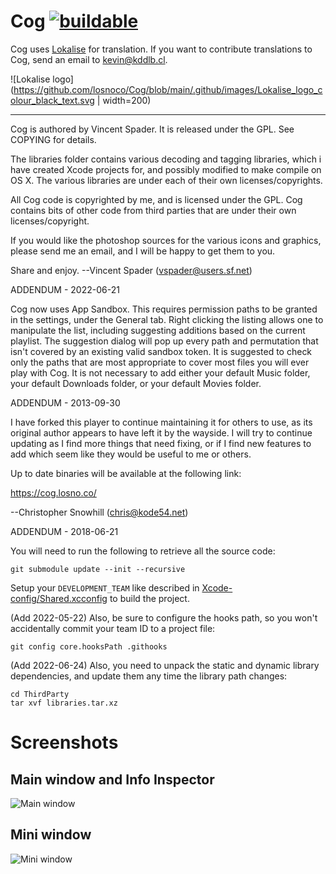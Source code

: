 Cog [![buildable](https://github.com/losnoco/Cog/actions/workflows/debug.yml/badge.svg)](https://github.com/losnoco/Cog/actions/workflows/debug.yml)
===

Cog uses [Lokalise](https://lokalise.com/) for translation. If you want to contribute translations to Cog, send an email to kevin@kddlb.cl.

![Lokalise logo](https://github.com/losnoco/Cog/blob/main/.github/images/Lokalise_logo_colour_black_text.svg | width=200)

---

Cog is authored by Vincent Spader. It is released under the GPL. See COPYING for details.

The libraries folder contains various decoding and tagging libraries, which i have created Xcode projects for, and possibly modified to make compile on OS X. The various libraries are under each of their own licenses/copyrights.

All Cog code is copyrighted by me, and is licensed under the GPL. Cog contains bits of other code from third parties that are under their own licenses/copyright.
    
If you would like the photoshop sources for the various icons and graphics, please send me an email, and I will be happy to get them to you.

Share and enjoy.
--Vincent Spader (vspader@users.sf.net)


ADDENDUM - 2022-06-21

Cog now uses App Sandbox. This requires permission paths to be granted in the
settings, under the General tab. Right clicking the listing allows one to
manipulate the list, including suggesting additions based on the current
playlist. The suggestion dialog will pop up every path and permutation that
isn't covered by an existing valid sandbox token. It is suggested to check
only the paths that are most appropriate to cover most files you will ever
play with Cog. It is not necessary to add either your default Music folder,
your default Downloads folder, or your default Movies folder.


ADDENDUM - 2013-09-30

I have forked this player to continue maintaining it for others to use, as its
original author appears to have left it by the wayside. I will try to continue
updating as I find more things that need fixing, or if I find new features to
add which seem like they would be useful to me or others.

Up to date binaries will be available at the following link:

https://cog.losno.co/

--Christopher Snowhill (chris@kode54.net)

ADDENDUM - 2018-06-21

You will need to run the following to retrieve all the source code:

```
git submodule update --init --recursive
```

Setup your `DEVELOPMENT_TEAM` like described in [Xcode-config/Shared.xcconfig](https://github.com/losnoco/Cog/blob/main/Xcode-config/Shared.xcconfig) to build the project.

(Add 2022-05-22) Also, be sure to configure the hooks path, so you won't accidentally commit your team ID to a project file:

```
git config core.hooksPath .githooks
```

(Add 2022-06-24) Also, you need to unpack the static and dynamic library dependencies, and update them any time the library path changes:

```
cd ThirdParty
tar xvf libraries.tar.xz
```

# Screenshots

## Main window and Info Inspector

![Main window](https://github.com/losnoco/Cog/blob/main/.github/images/MainWindow.png)

## Mini window

![Mini window](https://github.com/losnoco/Cog/blob/main/.github/images/MiniWindow.png)

